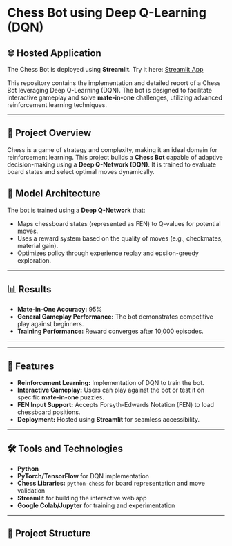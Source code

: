 # Chess Bot using Deep Q-Learning (DQN)
## 🌐 Hosted Application
The Chess Bot is deployed using **Streamlit**. Try it here: [Streamlit App](https://dqn-chess-app.streamlit.app/)

This repository contains the implementation and detailed report of a Chess Bot leveraging Deep Q-Learning (DQN). The bot is designed to facilitate interactive gameplay and solve **mate-in-one** challenges, utilizing advanced reinforcement learning techniques.

---

## 📖 Project Overview

Chess is a game of strategy and complexity, making it an ideal domain for reinforcement learning. This project builds a **Chess Bot** capable of adaptive decision-making using a **Deep Q-Network (DQN)**. It is trained to evaluate board states and select optimal moves dynamically.


## 🧠 Model Architecture

The bot is trained using a **Deep Q-Network** that:
- Maps chessboard states (represented as FEN) to Q-values for potential moves.
- Uses a reward system based on the quality of moves (e.g., checkmates, material gain).
- Optimizes policy through experience replay and epsilon-greedy exploration.

---

## 📊 Results

- **Mate-in-One Accuracy:** 95%
- **General Gameplay Performance:** The bot demonstrates competitive play against beginners.
- **Training Performance:** Reward converges after 10,000 episodes.

---


---

## 🚀 Features
- **Reinforcement Learning:** Implementation of DQN to train the bot.
- **Interactive Gameplay:** Users can play against the bot or test it on specific **mate-in-one** puzzles.
- **FEN Input Support:** Accepts Forsyth-Edwards Notation (FEN) to load chessboard positions.
- **Deployment:** Hosted using **Streamlit** for seamless accessibility.

---

## 🛠️ Tools and Technologies
- **Python**
- **PyTorch/TensorFlow** for DQN implementation
- **Chess Libraries:** `python-chess` for board representation and move validation
- **Streamlit** for building the interactive web app
- **Google Colab/Jupyter** for training and experimentation

---

## 📂 Project Structure

 
